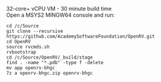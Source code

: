 32-core+ vCPU VM - 30 minute build time  
Open a MSYS2 MINGW64 console and run:
  
```
cd /c/Source  
git clone --recursive https://github.com/AcademySoftwareFoundation/OpenRV.git  
cd OpenRV
source rvcmds.sh  
rvbootstrap  
cd /c/Source/OpenRV/_build/stage  
find . -name "*.pdb" -type f -delete
mv app openrv-bhgc  
7z a openrv-bhgc.zip openrv-bhgc
```
